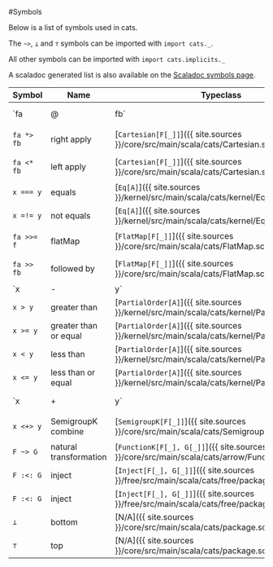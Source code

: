 #Symbols

Below is a list of symbols used in cats.  

The `~>`, `⊥` and `⊤` symbols can be imported with `import cats._`.

All other symbols can be imported with `import cats.implicits._`

A scaladoc generated list is also available on the [Scaladoc symbols page](http://typelevel.org/cats/api/#index.index-_).

| Symbol     | Name                   | Typeclass                                                                                   | Definition                             |
| ---------- | ---------------------- | ----------------------------------------------------------------------------------------    |--------------------------------------- |
| `fa |@| fb`| Cartesian builder      | [`Cartesian[F[_]]`]({{ site.sources }}/core/src/main/scala/cats/Cartesian.scala)            | `|@|(fa: F[A])(fb: F[B]): F[(A, B)]`   |
| `fa *> fb` | right apply            | [`Cartesian[F[_]]`]({{ site.sources }}/core/src/main/scala/cats/Cartesian.scala)            | `*>(fa: F[A])(fb: F[B]): F[A]`         |
| `fa <* fb` | left apply             | [`Cartesian[F[_]]`]({{ site.sources }}/core/src/main/scala/cats/Cartesian.scala)            | `<*(fa: F[A])(fb: F[B]): F[B]`         |
| `x === y`  | equals                 | [`Eq[A]`]({{ site.sources }}/kernel/src/main/scala/cats/kernel/Eq.scala)                    | `eqv(x: A, y: A): Boolean`             |
| `x =!= y`  | not equals             | [`Eq[A]`]({{ site.sources }}/kernel/src/main/scala/cats/kernel/Eq.scala)                    | `neqv(x: A, y: A): Boolean`            |
| `fa >>= f` | flatMap                | [`FlatMap[F[_]]`]({{ site.sources }}/core/src/main/scala/cats/FlatMap.scala)                | `flatMap(fa: F[A])(f: A => F[B]): F[B]`|
| `fa >> fb` | followed by            | [`FlatMap[F[_]]`]({{ site.sources }}/core/src/main/scala/cats/FlatMap.scala)                | `followedBy(fa: F[A])(fb: F[B]): F[B]` |
| `x |-| y`  | remove                 | [`Group[A]`]({{ site.sources }}/kernel/src/main/scala/cats/kernel/Group.scala)              | `remove(x: A, y: A): A`                |
| `x > y`    | greater than           | [`PartialOrder[A]`]({{ site.sources }}/kernel/src/main/scala/cats/kernel/PartialOrder.scala)| `gt(x: A, y: A): Boolean`              |
| `x >= y`   | greater than or equal  | [`PartialOrder[A]`]({{ site.sources }}/kernel/src/main/scala/cats/kernel/PartialOrder.scala)| `gteq(x: A, y: A): Boolean`            |
| `x < y`    | less than              | [`PartialOrder[A]`]({{ site.sources }}/kernel/src/main/scala/cats/kernel/PartialOrder.scala)| `lt(x: A, y: A): Boolean`              |
| `x <= y`   | less than or equal     | [`PartialOrder[A]`]({{ site.sources }}/kernel/src/main/scala/cats/kernel/PartialOrder.scala)| `lteq(x: A, y: A): Boolean`            |
| `x |+| y`  | Semigroup combine      | [`Semigroup[A]`]({{ site.sources }}/kernel/src/main/scala/cats/kernel/Semigroup.scala)      | `combine(x: A, y: A): A`               |
| `x <+> y`  | SemigroupK combine     | [`SemigroupK[F[_]]`]({{ site.sources }}/core/src/main/scala/cats/SemigroupK.scala)          | `combineK(x: F[A], y: F[A]): F[A]`     |
| `F ~> G`   | natural transformation | [`FunctionK[F[_], G[_]]`]({{ site.sources }}/core/src/main/scala/cats/arrow/FunctionK.scala)| `FunctionK` alias                      |
| `F :<: G`  | inject                 | [`Inject[F[_], G[_]]`]({{ site.sources }}/free/src/main/scala/cats/free/package.scala)      | `Inject` alias                         |
| `F :≺: G`  | inject                 | [`Inject[F[_], G[_]]`]({{ site.sources }}/free/src/main/scala/cats/free/package.scala)      | `Inject` alias                         |
| `⊥`        | bottom                 | [N/A]({{ site.sources }}/core/src/main/scala/cats/package.scala)                            | `Nothing`                              |
| `⊤`        | top                    | [N/A]({{ site.sources }}/core/src/main/scala/cats/package.scala)                            | `Any`                                  |